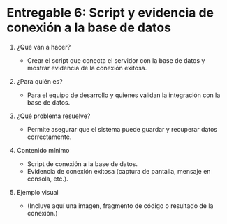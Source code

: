 # Entregable 6: Script y evidencia de conexión a la base de datos

1. ¿Qué van a hacer?

   - Crear el script que conecta el servidor con la base de datos y mostrar evidencia de la conexión exitosa.

2. ¿Para quién es?

   - Para el equipo de desarrollo y quienes validan la integración con la base de datos.

3. ¿Qué problema resuelve?

   - Permite asegurar que el sistema puede guardar y recuperar datos correctamente.

4. Contenido mínimo

   - Script de conexión a la base de datos.
   - Evidencia de conexión exitosa (captura de pantalla, mensaje en consola, etc.).

5. Ejemplo visual
   - (Incluye aquí una imagen, fragmento de código o resultado de la conexión.)
